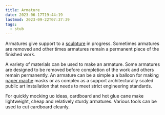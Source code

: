 ```yaml
---
title: Armature
date: 2023-06-17T19:44:19
lastmod: 2023-09-22T07:37:39
tags:
  - stub
---
```


Armatures give support to a [sculpture](./sculpture.md) in progress. Sometimes armatures are removed and other times armatures remain a permanent piece of the finished work.

A variety of materials can be used to make an armature. Some armatures are designed to be removed before completion of the work and others remain permanently. An armature can be a simple a a balloon for making [paper mache](./paper-maché.md) masks or as complex as a support architecturally scaled public art installation that needs to meet strict engineering standards.

For quickly mocking uo ideas, cardboard and hot glue cane make lightweight, cheap and relatively sturdy armatures. Various tools can be used to cut cardboard cleanly.
